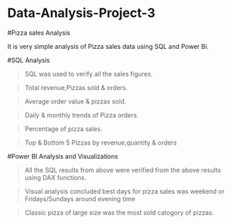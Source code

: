 # Data-Analysis-Project-3
#Pizza sales Analysis

It is very simple analysis of Pizza sales data using SQL and Power Bi.

#SQL Analysis

>SQL was used to verify all the sales figures.

>Total revenue,Pizzas sold & orders.

>Average order value & pizzas sold.

>Daily & monthly trends of Pizza orders.

>Percentage of pizza sales.

>Top & Bottom 5 Pizzas by revenue,quantity & orders

#Power BI Analysis and Visualizations

>All the SQL results from above were verified from the above results using DAX functions.

>Visual analysis concluded best days for pizza sales was weekend or Fridays/Sundays around evening time

>Classic pizza of large size  was the most sold catogory of pizzas.

